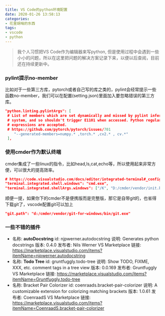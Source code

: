 ```yaml
---
title: VS Code的python环境配置
date: 2020-01-26 13:58:13
categories:
- 花里胡哨的东西
tags:
- vscode
- python
---
```


>我个人习惯把VS Code作为编辑器来写python, 但是使用过程中会遇到一些小小的问题，所以在这里把问题的解决方案记录下来，以便以后查阅，目前还在持续更新中。

<!--more-->

### pylint提示no-member

比如对于一些第三方库，pytorch或者自己写的库之类的，pylint会经常提示一些函数no-member，我们可以在配置(setting.json)里面加入要忽略错误的第三方库。

```json
"python.linting.pylintArgs": [
 # List of members which are set dynamically and missed by pylint inference
 # system, and so shouldn't trigger E1101 when accessed. Python regular
 # expressions are accepted.
 # https://github.com/pytorch/pytorch/issues/701
 	"--generated-members=numpy.* ,torch.* ,cv2.* , cv.*"
 ],
```

### 使用cmder作为默认终端

cmder集成了一些linux的指令，比如head,ls,cat,echo等，所以使用起来非常方便，可以很大的提高效率。

```json
# https://code.visualstudio.com/docs/editor/integrated-terminal#_configuration 
"terminal.integrated.shell.windows": "cmd.exe",
"terminal.integrated.shellArgs.windows": ["/K", "D:/cmder/vendor/init.bat"] # 这个填自己电脑里cmder的位置就可
```

顺便一提，如果你下的cmder不是便携版而是完整版，那它是自带git的，也省得下载git了，vscode配置git可以加上

```json
"git.path": "d:/cmder/vendor/git-for-windows/bin/git.exe"
```

### 一些不错的插件

- 名称: **autoDocstring**
  id: njpwerner.autodocstring
  说明: Generates python docstrings
  版本: 0.4.0
  发布者: Nils Werner
  VS Marketplace 链接: https://marketplace.visualstudio.com/items?itemName=njpwerner.autodocstring
- 名称: **Todo Tree**
  id: gruntfuggly.todo-tree
  说明: Show TODO, FIXME, XXX, etc. comment tags in a tree view
  版本: 0.0.169
  发布者: Gruntfuggly
  VS Marketplace 链接: https://marketplace.visualstudio.com/items?itemName=Gruntfuggly.todo-tree
- 名称: Bracket Pair Colorizer
  id: coenraads.bracket-pair-colorizer
  说明: A customizable extension for colorizing matching brackets
  版本: 1.0.61
  发布者: CoenraadS
  VS Marketplace 链接: https://marketplace.visualstudio.com/items?itemName=CoenraadS.bracket-pair-colorizer